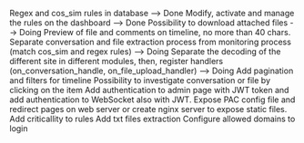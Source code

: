 Regex and cos_sim rules in database --> Done
Modify, activate and manage the rules on the dashboard --> Done
Possibility to download attached files --> Doing
Preview of file and comments on timeline, no more than 40 chars.
Separate conversation and file extraction process from monitoring process (match cos_sim and regex rules) --> Doing
Separate the decoding of the different site in different modules, then, register handlers (on_conversation_handle, on_file_upload_handler) --> Doing
Add pagination and filters for timeline
Possibility to investigate conversation or file by clicking on the item
Add authentication to admin page with JWT token and add authentication to WebSocket also with JWT.
Expose PAC config file and redirect pages on web server or create nginx server to expose static files.
Add criticallity to rules
Add txt files extraction
Configure allowed domains to login